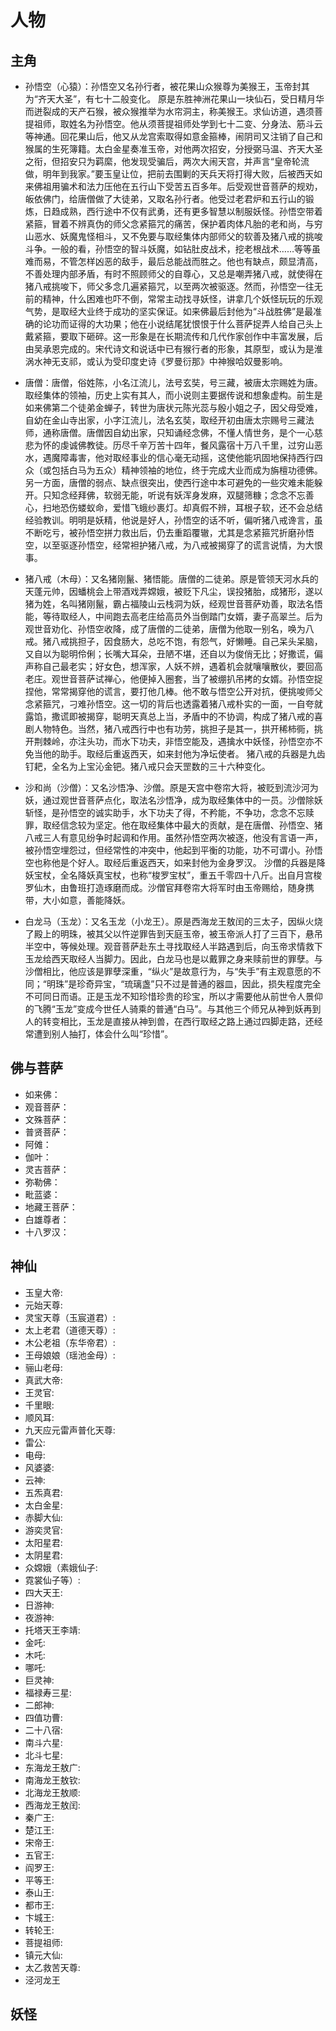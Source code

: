 # 人物

## 主角
- 孙悟空（心猿）：孙悟空又名孙行者，被花果山众猴尊为美猴王，玉帝封其为“齐天大圣”，有七十二般变化。
原是东胜神洲花果山一块仙石，受日精月华而迸裂成的天产石猴，被众猴推举为水帘洞主，称美猴王。求仙访道，遇须菩提祖师，取姓名为孙悟空。他从须菩提祖师处学到七十二变、分身法、筋斗云等神通。回花果山后，他又从龙宫索取得如意金箍棒，闹阴司又注销了自己和猴属的生死簿籍。太白金星奏准玉帝，对他两次招安，分授弼马温、齐天大圣之衔，但招安只为羁縻，他发现受骗后，两次大闹天宫，并声言“皇帝轮流做，明年到我家。”要玉皇让位，把前去围剿的天兵天将打得大败，后被西天如来佛祖用骗术和法力压他在五行山下受苦五百多年。后受观世音菩萨的规劝，皈依佛门，给唐僧做了大徒弟，又取名孙行者。他受过老君炉和五行山的锻炼，日趋成熟，西行途中不仅有武勇，还有更多智慧以制服妖怪。孙悟空带着紧箍，冒着不辨真伪的师父念紧箍咒的痛苦，保护着肉体凡胎的老和尚，与穷山恶水、妖魔鬼怪相斗，又不免要与取经集体内部师父的软善及猪八戒的挑唆斗争。一般的看，孙悟空的智斗妖魔，如钻肚皮战术，挖老根战术……等等虽难而易，不管怎样凶恶的敌手，最后总能战而胜之。他也有缺点，颇显清高，不善处理内部矛盾，有时不照顾师父的自尊心，又总是嘲弄猪八戒，就使得在猪八戒挑唆下，师父多念几遍紧箍咒，以至两次被驱逐。然而，孙悟空一往无前的精神，什么困难也吓不倒，常常主动找寻妖怪，讲拿几个妖怪玩玩的乐观气势，是取经大业终于成功的坚实保证。如来佛最后封他为“斗战胜佛”是最准确的论功而证得的大功果；他在小说结尾犹恨恨于什么菩萨捉弄人给自己头上戴紧箍，要取下砸碎。这一形象是在长期流传和几代作家创作中丰富发展，后由吴承恩完成的。宋代诗文和说话中已有猴行者的形象，其原型，或认为是淮涡水神无支祁，或认为受印度史诗《罗曼衍那》中神猴哈奴曼影响。

- 唐僧：唐僧，俗姓陈，小名江流儿，法号玄奘，号三藏，被唐太宗赐姓为唐。
取经集体的领袖，历史上实有其人，而小说则主要据传说和想象虚构。前生是如来佛第二个徒弟金蝉子，转世为唐状元陈光蕊与殷小姐之子，因父母受难，自幼在金山寺出家，小字江流儿，法名玄奘，取经开初由唐太宗赐号三藏法师，通称唐僧。唐僧因自幼出家，只知诵经念佛，不懂人情世务，是个一心慈悲为怀的虔诚佛教徒。历尽千辛万苦十四年，餐风露宿十万八千里，过穷山恶水，遇魔障毒害，他对取经事业的信心毫无动摇，这使他能巩固地保持西行四众（或包括白马为五众）精神领袖的地位，终于完成大业而成为旃檀功德佛。另一方面，唐僧的弱点、缺点很突出，使西行途中本可避免的一些灾难未能躲开。只知念经拜佛，软弱无能，听说有妖浑身发麻，双腿筛糠；念念不忘善心，扫地恐伤蝼蚁命，爱惜飞蛾纱裹灯。却真假不辨，耳根子软，还不会总结经验教训。明明是妖精，他说是好人，孙悟空的话不听，偏听猪八戒谗言，虽不断吃亏，被孙悟空拼力救出后，仍去重蹈覆辙，尤其是念紧箍咒折磨孙悟空，以至驱逐孙悟空，经常袒护猪八戒，为八戒被揭穿了的谎言说情，为大恨事。

- 猪八戒（木母）：又名猪刚鬣、猪悟能。唐僧的二徒弟。原是管领天河水兵的天蓬元帅，因蟠桃会上带酒戏弄嫦娥，被贬下凡尘，误投猪胎，成猪形，遂以猪为姓，名叫猪刚鬣，霸占福陵山云栈洞为妖，经观世音菩萨劝善，取法名悟能，等待取经人，中间跑去高老庄给高员外当倒踏门女婿，妻子高翠兰。后为观世音劝化、孙悟空收降，成了唐僧的二徒弟，唐僧为他取一别名，唤为八戒。猪八戒挑担子，因食肠大，总吃不饱，有怨气，好懒睡。自己呆头呆脑，又自以为聪明伶俐；长嘴大耳朵，丑陋不堪，还自以为俊俏无比；好撒谎，偏声称自己最老实；好女色，想浑家，人妖不辨，遇着机会就嚷嚷散伙，要回高老庄。观世音菩萨试禅心，他便掉入圈套，当了被绷扒吊拷的女婿。孙悟空捉捏他，常常揭穿他的谎言，要打他几棒。他不敢与悟空公开对抗，便挑唆师父念紧箍咒，刁难孙悟空。这一切的背后也透露着猪八戒朴实的一面，一自夸就露馅，撒谎即被揭穿，聪明天真总上当，矛盾中的不协调，构成了猪八戒的喜剧人物特色。当然，猪八戒西行中也有功劳，挑担子是其一，拱开稀柿衕，挑开荆棘岭，亦注头功，而水下功夫，非悟空能及，遇擒水中妖怪，孙悟空亦不免当他的助手。取经后重返西天，如来封他为净坛使者。
猪八戒的兵器是九齿钉耙，全名为上宝沁金钯。猪八戒只会天罡数的三十六种变化。

- 沙和尚（沙僧）：又名沙悟净、沙僧。原是天宫中卷帘大将，被贬到流沙河为妖，通过观世音菩萨点化，取法名沙悟净，成为取经集体中的一员。沙僧除妖斩怪，是孙悟空的诚实助手，水下功夫了得，不矜能，不争功，念念不忘赎罪，取经信念较为坚定。他在取经集体中最大的贡献，是在唐僧、孙悟空、猪八戒三人有意见纷争时起调和作用。虽然孙悟空两次被逐，他没有言语一声，被孙悟空埋怨过，但经常性的冲突中，他起到平衡的功能，功不可谓小。孙悟空也称他是个好人。取经后重返西天，如来封他为金身罗汉。
沙僧的兵器是降妖宝杖，全名降妖真宝杖，也称“梭罗宝杖”，重五千零四十八斤。出自月宫梭罗仙木，由鲁班打造琢磨而成。沙僧官拜卷帘大将军时由玉帝赐给，随身携带，大小如意，善能降妖。

- 白龙马（玉龙）：又名玉龙（小龙王）。原是西海龙王敖闰的三太子，因纵火烧了殿上的明珠，被其父以忤逆罪告到天庭玉帝，被玉帝派人打了三百下，悬吊半空中，等候处理。观音菩萨赴东土寻找取经人半路遇到后，向玉帝求情救下玉龙给西天取经人当脚力。因此，白龙马也是以戴罪之身来赎前世的罪孽。与沙僧相比，他应该是罪孽深重，“纵火”是故意行为，与“失手”有主观意愿的不同；“明珠”是珍奇异宝，“琉璃盏”只不过是普通的器皿，因此，损失程度完全不可同日而语。正是玉龙不知珍惜珍贵的珍宝，所以才需要他从前世令人景仰的飞腾“玉龙”变成今世任人骑乘的普通“白马”。与其他三个师兄从神到妖再到人的转变相比，玉龙是直接从神到兽，在西行取经之路上通过四脚走路，还经常遭到别人抽打，体会什么叫“珍惜”。

## 佛与菩萨
- 如来佛：
- 观音菩萨：
- 文殊菩萨：
- 普贤菩萨：
- 阿傩：
- 伽叶：
- 灵吉菩萨：
- 弥勒佛：
- 毗蓝婆：
- 地藏王菩萨：
- 白雄尊者：
- 十八罗汉：

## 神仙
- 玉皇大帝: 
- 元始天尊: 
- 灵宝天尊（玉宸道君）: 
- 太上老君（道德天尊）: 
- 木公老祖（东华帝君）: 
- 王母娘娘（瑶池金母）: 
- 骊山老母: 
- 真武大帝: 
- 王灵官: 
- 千里眼: 
- 顺风耳: 
- 九天应元雷声普化天尊: 
- 雷公: 
- 电母: 
- 风婆婆: 
- 云神: 
- 五炁真君: 
- 太白金星: 
- 赤脚大仙: 
- 游奕灵官: 
- 太阳星君: 
- 太阴星君: 
- 众嫦娥（素娥仙子: 
- 霓裳仙子等）: 
- 四大天王: 
- 日游神: 
- 夜游神: 
- 托塔天王李靖: 
- 金吒: 
- 木吒: 
- 哪吒: 
- 巨灵神: 
- 福禄寿三星: 
- 二郎神: 
- 四值功曹: 
- 二十八宿: 
- 南斗六星: 
- 北斗七星: 
- 东海龙王敖广: 
- 南海龙王敖钦: 
- 北海龙王敖顺: 
- 西海龙王敖闰: 
- 秦广王: 
- 楚江王: 
- 宋帝王: 
- 五官王: 
- 阎罗王: 
- 平等王: 
- 泰山王: 
- 都市王: 
- 卞城王: 
- 转轮王: 
- 菩提祖师: 
- 镇元大仙: 
- 太乙救苦天尊: 
- 泾河龙王

## 妖怪

